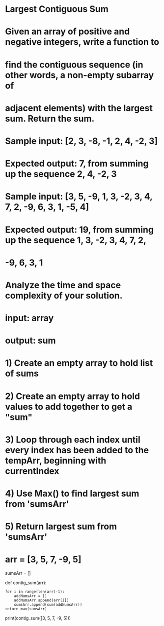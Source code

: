 # Largest Contiguous Sum

# Given an array of positive and negative integers, write a function to
# find the contiguous sequence (in other words, a non-empty subarray of
# adjacent elements) with the largest sum. Return the sum.

# Sample input: [2, 3, -8, -1, 2, 4, -2, 3] </br>
# Expected output: 7, from summing up the sequence 2, 4, -2, 3

# Sample input: [3, 5, -9, 1, 3, -2, 3, 4, 7, 2, -9, 6, 3, 1, -5, 4] </br>
# Expected output: 19, from summing up the sequence 1, 3, -2, 3, 4, 7, 2,
# -9, 6, 3, 1

# Analyze the time and space complexity of your solution.

#  input: array
#  output: sum

#  1) Create an empty array to hold list of sums
#  2) Create an empty array to hold values to add together to get a "sum"
#  3) Loop through each index until every index has been added to the tempArr, beginning with currentIndex
#  4) Use Max() to find largest sum from 'sumsArr'
#  5) Return largest sum from 'sumsArr'
#

#  arr = [3, 5, 7, -9, 5]

sumsArr = []

def contig_sum(arr):

    for i in range(len(arr)-1):
        addNumsArr = []
        addNumsArr.append(arr[i])
        sumsArr.append(sum(addNumsArr))
    return max(sumsArr)
        
print(contig_sum([3, 5, 7, -9, 5]))
    
    
    

